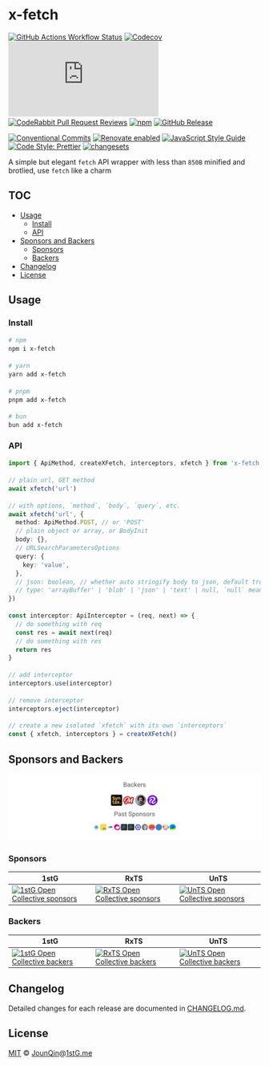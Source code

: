 # x-fetch

[![GitHub Actions Workflow Status](https://img.shields.io/github/actions/workflow/status/un-ts/x-fetch/ci.yml?branch=main)](https://github.com/un-ts/x-fetch/actions/workflows/ci.yml?query=branch%3Amain)
[![Codecov](https://img.shields.io/codecov/c/github/un-ts/x-fetch.svg)](https://codecov.io/gh/un-ts/x-fetch)
[![type-coverage](https://img.shields.io/badge/dynamic/json.svg?label=type-coverage&prefix=%E2%89%A5&suffix=%&query=$.typeCoverage.atLeast&uri=https%3A%2F%2Fraw.githubusercontent.com%2Fun-ts%2Fx-fetch%2Fmain%2Fpackage.json)](https://github.com/plantain-00/type-coverage)
[![CodeRabbit Pull Request Reviews](https://img.shields.io/coderabbit/prs/github/un-ts/x-fetch)](https://coderabbit.ai)
[![npm](https://img.shields.io/npm/v/x-fetch.svg)](https://www.npmjs.com/package/x-fetch)
[![GitHub Release](https://img.shields.io/github/release/un-ts/x-fetch)](https://github.com/un-ts/x-fetch/releases)

[![Conventional Commits](https://img.shields.io/badge/conventional%20commits-1.0.0-yellow.svg)](https://conventionalcommits.org)
[![Renovate enabled](https://img.shields.io/badge/renovate-enabled-brightgreen.svg)](https://renovatebot.com)
[![JavaScript Style Guide](https://img.shields.io/badge/code_style-standard-brightgreen.svg)](https://standardjs.com)
[![Code Style: Prettier](https://img.shields.io/badge/code_style-prettier-ff69b4.svg)](https://github.com/prettier/prettier)
[![changesets](https://img.shields.io/badge/maintained%20with-changesets-176de3.svg)](https://github.com/changesets/changesets)

A simple but elegant `fetch` API wrapper with less than `850B` minified and brotlied, use `fetch` like a charm

## TOC <!-- omit in toc -->

- [Usage](#usage)
  - [Install](#install)
  - [API](#api)
- [Sponsors and Backers](#sponsors-and-backers)
  - [Sponsors](#sponsors)
  - [Backers](#backers)
- [Changelog](#changelog)
- [License](#license)

## Usage

### Install

```sh
# npm
npm i x-fetch

# yarn
yarn add x-fetch

# pnpm
pnpm add x-fetch

# bun
bun add x-fetch
```

### API

```ts
import { ApiMethod, createXFetch, interceptors, xfetch } from 'x-fetch'

// plain url, GET method
await xfetch('url')

// with options, `method`, `body`, `query`, etc.
await xfetch('url', {
  method: ApiMethod.POST, // or 'POST'
  // plain object or array, or BodyInit
  body: {},
  // URLSearchParametersOptions
  query: {
    key: 'value',
  },
  // json: boolean, // whether auto stringify body to json, default true for plain object or array, otherwise false
  // type: 'arrayBuffer' | 'blob' | 'json' | 'text' | null, `null` means plain `Response`
})

const interceptor: ApiInterceptor = (req, next) => {
  // do something with req
  const res = await next(req)
  // do something with res
  return res
}

// add interceptor
interceptors.use(interceptor)

// remove interceptor
interceptors.eject(interceptor)

// create a new isolated `xfetch` with its own `interceptors`
const { xfetch, interceptors } = createXFetch()
```

## Sponsors and Backers

[![Sponsors and Backers](https://raw.githubusercontent.com/1stG/static/master/sponsors.svg)](https://github.com/sponsors/JounQin)

### Sponsors

| 1stG                                                                                                                   | RxTS                                                                                                                   | UnTS                                                                                                                   |
| ---------------------------------------------------------------------------------------------------------------------- | ---------------------------------------------------------------------------------------------------------------------- | ---------------------------------------------------------------------------------------------------------------------- |
| [![1stG Open Collective sponsors](https://opencollective.com/1stG/organizations.svg)](https://opencollective.com/1stG) | [![RxTS Open Collective sponsors](https://opencollective.com/rxts/organizations.svg)](https://opencollective.com/rxts) | [![UnTS Open Collective sponsors](https://opencollective.com/unts/organizations.svg)](https://opencollective.com/unts) |

### Backers

| 1stG                                                                                                                | RxTS                                                                                                                | UnTS                                                                                                                |
| ------------------------------------------------------------------------------------------------------------------- | ------------------------------------------------------------------------------------------------------------------- | ------------------------------------------------------------------------------------------------------------------- |
| [![1stG Open Collective backers](https://opencollective.com/1stG/individuals.svg)](https://opencollective.com/1stG) | [![RxTS Open Collective backers](https://opencollective.com/rxts/individuals.svg)](https://opencollective.com/rxts) | [![UnTS Open Collective backers](https://opencollective.com/unts/individuals.svg)](https://opencollective.com/unts) |

## Changelog

Detailed changes for each release are documented in [CHANGELOG.md](./CHANGELOG.md).

## License

[MIT][] © [JounQin][]@[1stG.me][]

[1stG.me]: https://www.1stG.me
[JounQin]: https://github.com/JounQin
[MIT]: http://opensource.org/licenses/MIT
